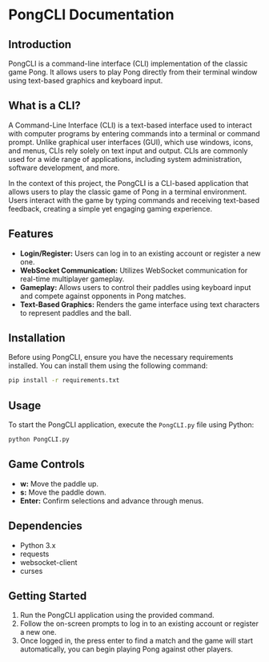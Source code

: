 # PongCLI Documentation

## Introduction
PongCLI is a command-line interface (CLI) implementation of the classic game Pong. It allows users to play Pong directly from their terminal window using text-based graphics and keyboard input.

## What is a CLI?
A Command-Line Interface (CLI) is a text-based interface used to interact with computer programs by entering commands into a terminal or command prompt. Unlike graphical user interfaces (GUI), which use windows, icons, and menus, CLIs rely solely on text input and output. CLIs are commonly used for a wide range of applications, including system administration, software development, and more.

In the context of this project, the PongCLI is a CLI-based application that allows users to play the classic game of Pong in a terminal environment. Users interact with the game by typing commands and receiving text-based feedback, creating a simple yet engaging gaming experience.

## Features
- **Login/Register:** Users can log in to an existing account or register a new one.
- **WebSocket Communication:** Utilizes WebSocket communication for real-time multiplayer gameplay.
- **Gameplay:** Allows users to control their paddles using keyboard input and compete against opponents in Pong matches.
- **Text-Based Graphics:** Renders the game interface using text characters to represent paddles and the ball.

## Installation
Before using PongCLI, ensure you have the necessary requirements installed. You can install them using the following command:

```bash
pip install -r requirements.txt
```

## Usage
To start the PongCLI application, execute the `PongCLI.py` file using Python:

```bash
python PongCLI.py
```

## Game Controls
- **w:** Move the paddle up.
- **s:** Move the paddle down.
- **Enter:** Confirm selections and advance through menus.

## Dependencies
- Python 3.x
- requests
- websocket-client
- curses

## Getting Started
1. Run the PongCLI application using the provided command.
2. Follow the on-screen prompts to log in to an existing account or register a new one.
3. Once logged in, the press enter to find a match and the game will start automatically, you can begin playing Pong against other players.